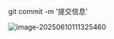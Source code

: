 git commit -m '提交信息'

![image-20250610111325460](https://spumetime-blog.oss-cn-shenzhen.aliyuncs.com/img/image-20250610111325460.png)